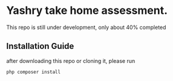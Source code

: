 # Yashry take home assessment.
This repo is still under development, only about 40% completed
## Installation Guide
after downloading this repo or cloning it, please run
```php
php composer install
```

